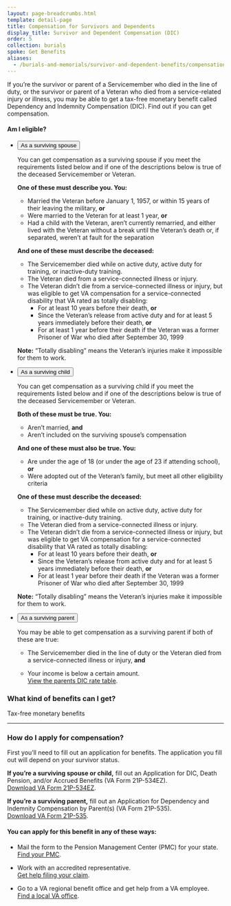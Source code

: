 ```yaml
---
layout: page-breadcrumbs.html
template: detail-page
title: Compensation for Survivors and Dependents
display_title: Survivor and Dependent Compensation (DIC)
order: 5
collection: burials
spoke: Get Benefits
aliases:
  - /burials-and-memorials/survivor-and-dependent-benefits/compensation/
---
```


<div class="va-introtext">

If you’re the survivor or parent of a Servicemember who died in the line of duty, or the survivor or parent of a Veteran who died from a service-related injury or illness, you may be able to get a tax-free monetary benefit called Dependency and Indemnity Compensation (DIC). Find out if you can get compensation.

</div>

#### Am I eligible?

<div class="usa-accordion">
<ul class="usa-unstyled-list">
<li>
<button class="usa-button-unstyled usa-accordion-button" aria-controls="VA-burials-survivor-spouse">As a surviving spouse</button>
<div id="VA-burials-survivor-spouse" class="usa-accordion-content">

You can get compensation as a surviving spouse if you meet the requirements listed below and if one of the descriptions below is true of the deceased Servicemember or Veteran.

**One of these must describe you. You:**
- Married the Veteran before January 1, 1957, or within 15 years of their leaving the military, **or**
- Were married to the Veteran for at least 1 year, **or**
- Had a child with the Veteran, aren’t currently remarried, and either lived with the Veteran without a break until the Veteran’s death or, if separated, weren’t at fault for the separation

**And one of these must describe the deceased:**
- The Servicemember died while on active duty, active duty for training, or inactive-duty training.
- The Veteran died from a service-connected illness or injury.
- The Veteran didn’t die from a service-connected illness or injury, but was eligible to get VA compensation for a service-connected disability that VA rated as totally disabling:
  - For at least 10 years before their death, **or**
  - Since the Veteran’s release from active duty and for at least 5 years immediately before their death, **or**
  - For at least 1 year before their death if the Veteran was a former Prisoner of War who died after September 30, 1999

**Note:** “Totally disabling” means the Veteran’s injuries make it impossible for them to work.

</div>
</li>
<li>
<button class="usa-button-unstyled usa-accordion-button" aria-controls="VA-burials-survivor-child">As a surviving child</button>
<div id="VA-burials-survivor-child" class="usa-accordion-content">

You can get compensation as a surviving child if you meet the requirements listed below and if one of the descriptions below is true of the deceased Servicemember or Veteran.

**Both of these must be true. You:**
- Aren’t married, **and**
- Aren’t included on the surviving spouse’s compensation

**And one of these must also be true. You:**
- Are under the age of 18 (or under the age of 23 if attending school), **or**
- Were adopted out of the Veteran’s family, but meet all other eligibility criteria

**One of these must describe the deceased:**
- The Servicemember died while on active duty, active duty for training, or inactive-duty training.
- The Veteran died from a service-connected illness or injury.
- The Veteran didn’t die from a service-connected illness or injury, but was eligible to get VA compensation for a service-connected disability that VA rated as totally disabling:
  - For at least 10 years before their death, **or**
  - Since the Veteran’s release from active duty and for at least 5 years immediately before their death, **or**
  - For at least 1 year before their death if the Veteran was a former Prisoner of War who died after September 30, 1999

**Note:** “Totally disabling” means the Veteran’s injuries make it impossible for them to work.

</li>
<li>
<button class="usa-button-unstyled usa-accordion-button" aria-controls="VA-burials-survivor-parent">As a surviving parent</button>
<div id="VA-burials-survivor-parent" class="usa-accordion-content">

  You may be able to get compensation as a surviving parent if both of these are true:
- The Servicemember died in the line of duty or the Veteran died from a service-connected illness or injury, **and**
- Your income is below a certain amount. <br>
[View the parents DIC rate table]( https://benefits.va.gov/Pension/current_rates_Parents_DIC_pen.asp).

   </div>
  </div>
  </li>
 </ul>

### What kind of benefits can I get?

Tax-free monetary benefits

-------------------------------------

### How do I apply for compensation?

First you’ll need to fill out an application for benefits. The application you fill out will depend on your survivor status.

**If you’re a surviving spouse or child,** fill out an Application for DIC, Death Pension, and/or Accrued Benefits (VA Form 21P-534EZ). <br>
[Download VA Form 21P-534EZ](https://www.vba.va.gov/pubs/forms/VBA-21P-534EZ-ARE.pdf).

**If you’re a surviving parent,** fill out an Application for Dependency and Indemnity Compensation by Parent(s) (VA Form 21P-535). <br>
[Download VA Form 21P-535](https://www.vba.va.gov/pubs/forms/VBA-21P-535-ARE.pdf).

#### You can apply for this benefit in any of these ways:

- Mail the form to the Pension Management Center (PMC) for your state. <br>
[Find your PMC](/pension/pension-management-center/).

- Work with an accredited representative. <br>
[Get help filing your claim](/disability-benefits/apply/help/index.html).

- Go to a VA regional benefit office and get help from a VA employee. <br>
[Find a local VA office](/facilities/).


<script type="text/javascript" src="/js/vendor/uswds.min.js"></script>

